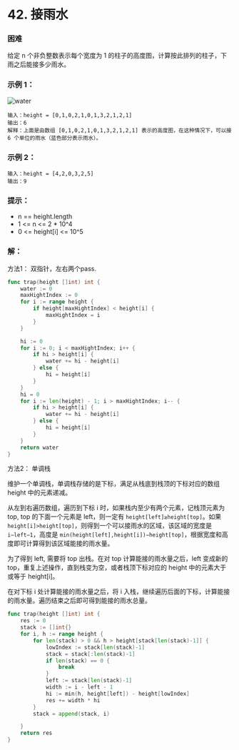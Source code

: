 # 42. 接雨水

### 困难

给定 n 个非负整数表示每个宽度为 1 的柱子的高度图，计算按此排列的柱子，下雨之后能接多少雨水。

### 示例 1：
![water]()

    输入：height = [0,1,0,2,1,0,1,3,2,1,2,1]
    输出：6
    解释：上面是由数组 [0,1,0,2,1,0,1,3,2,1,2,1] 表示的高度图，在这种情况下，可以接 6 个单位的雨水（蓝色部分表示雨水）。 

### 示例 2：

    输入：height = [4,2,0,3,2,5]
    输出：9

### 提示：
- n == height.length
- 1 <= n <= 2 * 10^4
- 0 <= height[i] <= 10^5

### 解：

方法1： 双指针，左右两个pass.
```go
func trap(height []int) int {
	water := 0
	maxHightIndex := 0
	for i := range height {
		if height[maxHightIndex] < height[i] {
			maxHightIndex = i
		}
	}

	hi := 0
	for i := 0; i < maxHightIndex; i++ {
		if hi > height[i] {
			water += hi - height[i]
		} else {
			hi = height[i]
		}
	}
	hi = 0
	for i := len(height) - 1; i > maxHightIndex; i-- {
		if hi > height[i] {
			water += hi - height[i]
		} else {
			hi = height[i]
		}
	}
	return water
} 
```

方法2： 单调栈

维护一个单调栈，单调栈存储的是下标，满足从栈底到栈顶的下标对应的数组 height 中的元素递减。

从左到右遍历数组，遍历到下标 i 时，如果栈内至少有两个元素，记栈顶元素为 top, top 的下面一个元素是 left，则一定有 `height[left]≥height[top]`。如果 `height[i]>height[top]`，则得到一个可以接雨水的区域，该区域的宽度是 `i−left−1`，高度是 `min⁡(height[left],height[i])−height[top]`，根据宽度和高度即可计算得到该区域能接的雨水量。

为了得到 left, 需要将 top 出栈。在对 top 计算能接的雨水量之后，left 变成新的 top，重复上述操作，直到栈变为空，或者栈顶下标对应的 height 中的元素大于或等于 height[i]。

在对下标 i 处计算能接的雨水量之后，将 i 入栈，继续遍历后面的下标，计算能接的雨水量。遍历结束之后即可得到能接的雨水总量。


```go
func trap(height []int) int {
	res := 0
	stack := []int{}
	for i, h := range height {
		for len(stack) > 0 && h > height[stack[len(stack)-1]] {
			lowIndex := stack[len(stack)-1]
			stack = stack[:len(stack)-1]
			if len(stack) == 0 {
				break
			}
			left := stack[len(stack)-1]
			width := i - left - 1
			hi := min(h, height[left]) - height[lowIndex]
			res += width * hi
		}
		stack = append(stack, i)

	}
	return res
}
```
